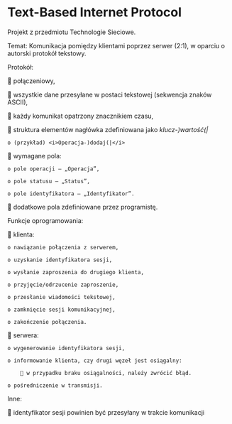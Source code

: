 ﻿# Text-Based Internet Protocol

Projekt z przedmiotu Technologie Sieciowe.

Temat: Komunikacja pomiędzy klientami poprzez serwer (2:1), w oparciu o autorski protokół tekstowy.

Protokół:

 połączeniowy,

 wszystkie dane przesyłane w postaci tekstowej (sekwencja znaków ASCII),

 każdy komunikat opatrzony znacznikiem czasu,

 struktura elementów nagłówka zdefiniowana jako <i>klucz-)wartość(|</i>

	o (przykład) <i>Operacja-)dodaj(|</i>

 wymagane pola:

	o pole operacji – „Operacja”,

	o pole statusu – „Status”,

	o pole identyfikatora – „Identyfikator”.

 dodatkowe pola zdefiniowane przez programistę.

Funkcje oprogramowania:

 klienta:

	o nawiązanie połączenia z serwerem,

	o uzyskanie identyfikatora sesji,

	o wysłanie zaproszenia do drugiego klienta,

	o przyjęcie/odrzucenie zaproszenie,

	o przesłanie wiadomości tekstowej,

	o zamknięcie sesji komunikacyjnej,

	o zakończenie połączenia.

 serwera:

	o wygenerowanie identyfikatora sesji,

	o informowanie klienta, czy drugi węzeł jest osiągalny:

		 w przypadku braku osiągalności, należy zwrócić błąd.

	o pośredniczenie w transmisji.

Inne:

 identyfikator sesji powinien być przesyłany w trakcie komunikacji